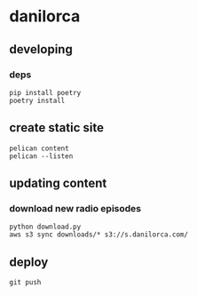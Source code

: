 # danilorca

## developing
### deps

```
pip install poetry
poetry install
```
## create static site

```
pelican content
pelican --listen
```

## updating content

### download new radio episodes

```
python download.py
aws s3 sync downloads/* s3://s.danilorca.com/
```



## deploy
```
git push
```